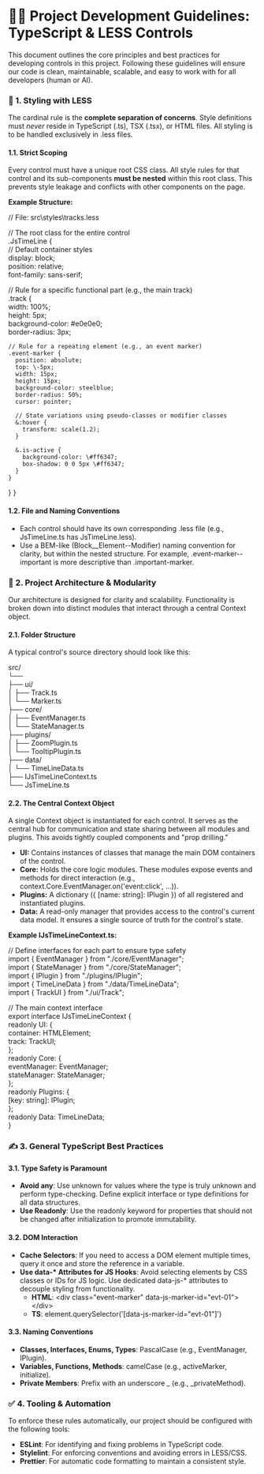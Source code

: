 # **🧑‍💻 Project Development Guidelines: TypeScript & LESS Controls**

This document outlines the core principles and best practices for developing controls in this project. Following these guidelines will ensure our code is clean, maintainable, scalable, and easy to work with for all developers (human or AI).

### **🎨 1\. Styling with LESS**

The cardinal rule is the **complete separation of concerns**. Style definitions must *never* reside in TypeScript (.ts), TSX (.tsx), or HTML files. All styling is to be handled exclusively in .less files.

#### **1.1. Strict Scoping**

Every control must have a unique root CSS class. All style rules for that control and its sub-components **must be nested** within this root class. This prevents style leakage and conflicts with other components on the page.

**Example Structure:**

// File: src\\styles\\tracks.less

// The root class for the entire control  
.JsTimeLine {  
  // Default container styles  
  display: block;  
  position: relative;  
  font-family: sans-serif;

  // Rule for a specific functional part (e.g., the main track)  
  .track {  
    width: 100%;  
    height: 5px;  
    background-color: \#e0e0e0;  
    border-radius: 3px;  
  

    // Rule for a repeating element (e.g., an event marker)  
    .event-marker {  
      position: absolute;  
      top: \-5px;  
      width: 15px;  
      height: 15px;  
      background-color: steelblue;  
      border-radius: 50%;  
      cursor: pointer;

      // State variations using pseudo-classes or modifier classes  
      &:hover {  
        transform: scale(1.2);  
      }

      &.is-active {  
        background-color: \#ff6347;  
        box-shadow: 0 0 5px \#ff6347;  
      }  
    } 
  } 
}

#### **1.2. File and Naming Conventions**

* Each control should have its own corresponding .less file (e.g., JsTimeLine.ts has JsTimeLine.less).  
* Use a BEM-like (Block\_\_Element--Modifier) naming convention for clarity, but within the nested structure. For example, .event-marker--important is more descriptive than .important-marker.

### **🧱 2\. Project Architecture & Modularity**

Our architecture is designed for clarity and scalability. Functionality is broken down into distinct modules that interact through a central Context object.

#### **2.1. Folder Structure**

A typical control's source directory should look like this:

src/  
└──   
        ├── ui/  
        │   ├── Track.ts  
        │   └── Marker.ts  
        ├── core/  
        │   ├── EventManager.ts  
        │   └── StateManager.ts  
        ├── plugins/  
        │   ├── ZoomPlugin.ts  
        │   └── TooltipPlugin.ts  
        ├── data/  
        │   └── TimeLineData.ts  
        ├── IJsTimeLineContext.ts  
        └── JsTimeLine.ts

#### **2.2. The Central Context Object**

A single Context object is instantiated for each control. It serves as the central hub for communication and state sharing between all modules and plugins. This avoids tightly coupled components and "prop drilling."

* **UI:** Contains instances of classes that manage the main DOM containers of the control.  
* **Core:** Holds the core logic modules. These modules expose events and methods for direct interaction (e.g., context.Core.EventManager.on('event:click', ...)).  
* **Plugins:** A dictionary ({ \[name: string\]: IPlugin }) of all registered and instantiated plugins.  
* **Data:** A read-only manager that provides access to the control's current data model. It ensures a single source of truth for the control's state.

**Example IJsTimeLineContext.ts:**

// Define interfaces for each part to ensure type safety  
import { EventManager } from "./core/EventManager";  
import { StateManager } from "./core/StateManager";  
import { IPlugin } from "./plugins/IPlugin";  
import { TimeLineData } from "./data/TimeLineData";  
import { TrackUI } from "./ui/Track";

// The main context interface  
export interface IJsTimeLineContext {  
  readonly UI: {  
    container: HTMLElement;  
    track: TrackUI;  
  };  
  readonly Core: {  
    eventManager: EventManager;  
    stateManager: StateManager;  
  };  
  readonly Plugins: {  
    \[key: string\]: IPlugin;  
  };  
  readonly Data: TimeLineData;  
}

### **✍️ 3\. General TypeScript Best Practices**

#### **3.1. Type Safety is Paramount**

* **Avoid any**: Use unknown for values where the type is truly unknown and perform type-checking. Define explicit interface or type definitions for all data structures.  
* **Use Readonly**: Use the readonly keyword for properties that should not be changed after initialization to promote immutability.

#### **3.2. DOM Interaction**

* **Cache Selectors**: If you need to access a DOM element multiple times, query it once and store the reference in a variable.  
* **Use data-\* Attributes for JS Hooks**: Avoid selecting elements by CSS classes or IDs for JS logic. Use dedicated data-js-\* attributes to decouple styling from functionality.  
  * **HTML**: \<div class="event-marker" data-js-marker-id="evt-01"\>\</div\>  
  * **TS**: element.querySelector('\[data-js-marker-id="evt-01"\]')

#### **3.3. Naming Conventions**

* **Classes, Interfaces, Enums, Types**: PascalCase (e.g., EventManager, IPlugin).  
* **Variables, Functions, Methods**: camelCase (e.g., activeMarker, initialize).  
* **Private Members**: Prefix with an underscore \_ (e.g., \_privateMethod).

### **✅ 4\. Tooling & Automation**

To enforce these rules automatically, our project should be configured with the following tools:

* **ESLint**: For identifying and fixing problems in TypeScript code.  
* **Stylelint**: For enforcing conventions and avoiding errors in LESS/CSS.  
* **Prettier**: For automatic code formatting to maintain a consistent style.
